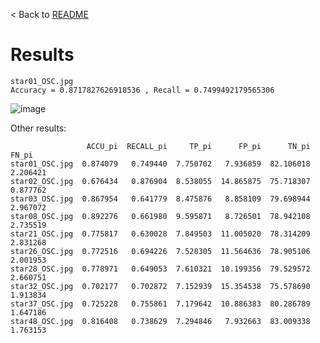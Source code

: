 < Back to [README](../README.md)

# Results

```
star01_OSC.jpg
Accuracy = 0.8717827626918536 , Recall = 0.7499492179565306
```
![image](https://github.com/PierreBio/EyeFundusVascularSegmentation/assets/45881846/f9a13298-ce71-4e69-bcf4-beaa9c93d680)

Other results:

```
                 ACCU_pi  RECALL_pi     TP_pi      FP_pi      TN_pi     FN_pi
star01_OSC.jpg  0.874079   0.749440  7.750702   7.936859  82.106018  2.206421
star02_OSC.jpg  0.676434   0.876904  8.538055  14.865875  75.718307  0.877762 
star03_OSC.jpg  0.867954   0.641779  8.475876   8.858109  79.698944  2.967072 
star08_OSC.jpg  0.892276   0.661980  9.595871   8.726501  78.942108  2.735519
star21_OSC.jpg  0.775817   0.630028  7.849503  11.005020  78.314209  2.831268
star26_OSC.jpg  0.772516   0.694226  7.528305  11.564636  78.905106  2.001953
star28_OSC.jpg  0.778971   0.649053  7.610321  10.199356  79.529572  2.660751
star32_OSC.jpg  0.702177   0.702872  7.152939  15.354538  75.578690  1.913834
star37_OSC.jpg  0.725228   0.755861  7.179642  10.886383  80.286789  1.647186
star48_OSC.jpg  0.816408   0.738629  7.294846   7.932663  83.009338  1.763153
```

